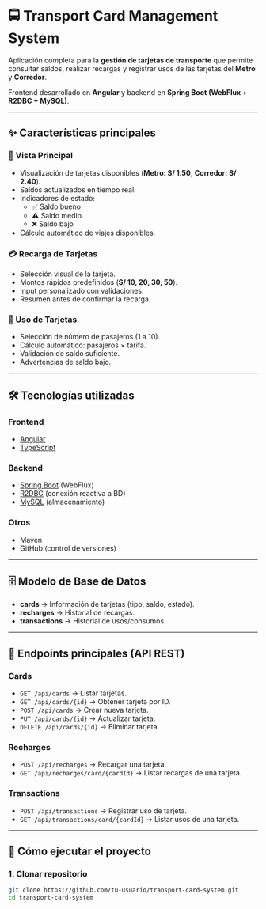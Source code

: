 # 🚍 Transport Card Management System

Aplicación completa para la **gestión de tarjetas de transporte** que permite consultar saldos, realizar recargas y registrar usos de las tarjetas del **Metro** y **Corredor**.  

Frontend desarrollado en **Angular** y backend en **Spring Boot (WebFlux + R2DBC + MySQL)**.  

---

## ✨ Características principales

### 📌 Vista Principal
- Visualización de tarjetas disponibles (**Metro: S/ 1.50**, **Corredor: S/ 2.40**).
- Saldos actualizados en tiempo real.
- Indicadores de estado:
  - ✅ Saldo bueno  
  - ⚠️ Saldo medio  
  - ❌ Saldo bajo
- Cálculo automático de viajes disponibles.

### 💳 Recarga de Tarjetas
- Selección visual de la tarjeta.
- Montos rápidos predefinidos (**S/ 10, 20, 30, 50**).
- Input personalizado con validaciones.
- Resumen antes de confirmar la recarga.

### 🚌 Uso de Tarjetas
- Selección de número de pasajeros (1 a 10).
- Cálculo automático: pasajeros × tarifa.
- Validación de saldo suficiente.
- Advertencias de saldo bajo.

---

## 🛠️ Tecnologías utilizadas

### Frontend
- [Angular](https://angular.io/)
- [TypeScript](https://www.typescriptlang.org/)

### Backend
- [Spring Boot](https://spring.io/projects/spring-boot) (WebFlux)
- [R2DBC](https://r2dbc.io/) (conexión reactiva a BD)
- [MySQL](https://www.mysql.com/) (almacenamiento)

### Otros
- Maven
- GitHub (control de versiones)

---

## 🗄️ Modelo de Base de Datos

- **cards** → Información de tarjetas (tipo, saldo, estado).  
- **recharges** → Historial de recargas.  
- **transactions** → Historial de usos/consumos.

---

## 📡 Endpoints principales (API REST)

### Cards
- `GET /api/cards` → Listar tarjetas.
- `GET /api/cards/{id}` → Obtener tarjeta por ID.
- `POST /api/cards` → Crear nueva tarjeta.
- `PUT /api/cards/{id}` → Actualizar tarjeta.
- `DELETE /api/cards/{id}` → Eliminar tarjeta.

### Recharges
- `POST /api/recharges` → Recargar una tarjeta.
- `GET /api/recharges/card/{cardId}` → Listar recargas de una tarjeta.

### Transactions
- `POST /api/transactions` → Registrar uso de tarjeta.
- `GET /api/transactions/card/{cardId}` → Listar usos de una tarjeta.

---

## 🚀 Cómo ejecutar el proyecto

### 1. Clonar repositorio
```bash
git clone https://github.com/tu-usuario/transport-card-system.git
cd transport-card-system
